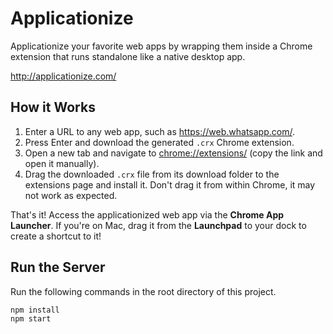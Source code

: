 Applicationize
===================

Applicationize your favorite web apps by wrapping them inside a Chrome extension that runs standalone like a native desktop app.

http://applicationize.com/

How it Works
---
1. Enter a URL to any web app, such as https://web.whatsapp.com/.
2. Press Enter and download the generated `.crx` Chrome extension.
3. Open a new tab and navigate to [chrome://extensions/](chrome://extensions/) (copy the link and open it manually).
4. Drag the downloaded `.crx` file from its download folder to the extensions page and install it. Don't drag it from within Chrome, it may not work as expected.

That's it! Access the applicationized web app via the **Chrome App Launcher**. If you're on Mac, drag it from the **Launchpad** to your dock to create a shortcut to it!

Run the Server
---

Run the following commands in the root directory of this project.

    npm install
    npm start
